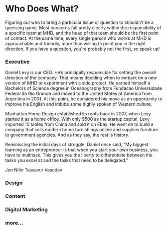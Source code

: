 # Who Does What?

Figuring out who to bring a particular issue or question to shouldn’t be a guessing game. Most concerns fall pretty clearly within the responsibility of a specific team at MHD, and the head of that team should be the first point of contact. At the same time, every single person who works at MHD is approachable and friendly, more than willing to point you in the right direction. If you have a question, you're probably not the first, so speak up!

### Executive

Daniel Levy is our CEO. He’s principally responsible for setting the overall direction of the company. That means deciding when to embark on a new version of MHD or experiment with a side project. He earned himself a Bachelors of Science degree in Oceanography from Fundacao Universidade Federal do Rio Grande and moved to the United States of America from Argentina in 2001. At this point, he considered his move as an opportunity to improve his English and imbibe some highly spoken of Western culture. 

Manhattan Home Design established its roots back in 2007, when Levy started it as a home office. With only $500 as the startup capital, Levy imported 10 tables from China and sold it on Ebay. He went on to build a company that sells modern home furnishings online and supplies furniture to government agencies. And as they say, the rest is history. 

Reminiscing the initial days of struggle, Daniel once said, “My biggest learning as an entrepreneur is that when you start your own business, you have to multitask. This gives you the liberty to differentiate between the tasks you excel at and the tasks that need to be delegated.”

Jon 
Nitin 
Tassavur 
Vasudev 

### Design

### Content 

### Digital Marketing 

### more... 
